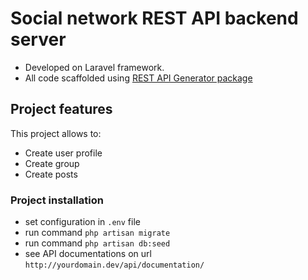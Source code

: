# Social network REST API backend server
- Developed on Laravel framework.
- All code scaffolded using [REST API Generator package](https://github.com/YanDatsyuk/Laravel-REST-API-generator) 

## Project features
This project allows to:

- Create user profile
- Create group
- Create posts

### Project installation

- set configuration in `.env` file
- run command `php artisan migrate`
- run command `php artisan db:seed`
- see API documentations on url `http://yourdomain.dev/api/documentation/`